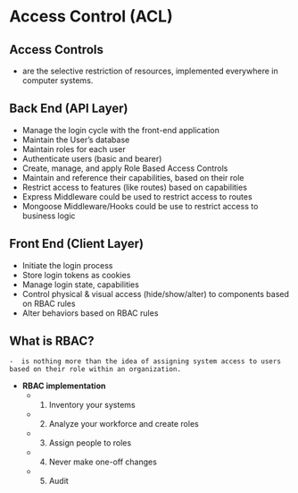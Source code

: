 # Access Control (ACL)
## Access Controls 
  - are the selective restriction of resources, implemented everywhere in computer systems.
## Back End (API Layer)
  - Manage the login cycle with the front-end application
  - Maintain the User’s database
  - Maintain roles for each user
  - Authenticate users (basic and bearer)
  - Create, manage, and apply Role Based Access Controls
  - Maintain and reference their capabilities, based on their role
  - Restrict access to features (like routes) based on capabilities
  - Express Middleware could be used to restrict access to routes
  - Mongoose Middleware/Hooks could be use to restrict access to business logic
## Front End (Client Layer)
  - Initiate the login process
  - Store login tokens as cookies
  - Manage login state, capabilities
  - Control physical & visual access (hide/show/alter) to components based on RBAC rules
  - Alter behaviors based on RBAC rules
## What is RBAC?
    -  is nothing more than the idea of assigning system access to users based on their role within an organization.
  - **RBAC implementation**
    - 1. Inventory your systems
    - 2. Analyze your workforce and create roles
    - 3. Assign people to roles
    - 4. Never make one-off changes
    - 5. Audit